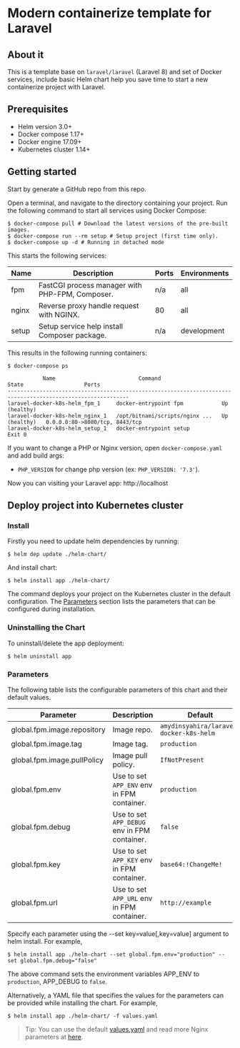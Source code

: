 # Modern containerize template for Laravel

## About it

This is a template base on `laravel/laravel` (Laravel 8) and set of Docker services, include basic Helm chart help you save time 
to start a new containerize project with Laravel.

## Prerequisites

+ Helm version 3.0+
+ Docker compose 1.17+
+ Docker engine 17.09+
+ Kubernetes cluster 1.14+

## Getting started

Start by generate a GitHub repo from this repo. 

Open a terminal, and navigate to the directory containing your project. Run the following command to start all services using Docker Compose:

```shell script
$ docker-compose pull # Download the latest versions of the pre-built images.
$ docker-compose run --rm setup # Setup project (first time only).
$ docker-compose up -d # Running in detached mode
```

This starts the following services:

| Name          |           Description                                               | Ports | Environments |
|---------------|---------------------------------------------------------------------|------ |--------------|
| fpm           | FastCGI process manager with PHP-FPM, Composer.                     | n/a   | all          |
| nginx         | Reverse proxy handle request with NGINX.                            | 80    | all          |
| setup         | Setup service help install Composer package.                        | n/a   | development  |

This results in the following running containers:

```shell script
$ docker-compose ps

           Name                          Command                  State                   Ports             
------------------------------------------------------------------------------------------------------------
laravel-docker-k8s-helm_fpm_1     docker-entrypoint fpm            Up (healthy)                                 
laravel-docker-k8s-helm_nginx_1   /opt/bitnami/scripts/nginx ...   Up (healthy)   0.0.0.0:80->8080/tcp, 8443/tcp
laravel-docker-k8s-helm_setup_1   docker-entrypoint setup          Exit 0            
```

If you want to change a PHP or Nginx version, open `docker-compose.yaml` and add build args:

+ `PHP_VERSION` for change php version (ex: `PHP_VERSION: '7.3'`).

Now you can visiting your Laravel app: http://localhost

## Deploy project into Kubernetes cluster

### Install

Firstly you need to update helm dependencies by running:

```shell script
$ helm dep update ./helm-chart/
```

And install chart:

```shell script
$ helm install app ./helm-chart/
```

The command deploys your project on the Kubernetes cluster in the default configuration. The [Parameters](#parameters) section lists the parameters that can be configured during installation.

### Uninstalling the Chart

To uninstall/delete the app deployment:

```shell script
$ helm uninstall app
```

### Parameters

The following table lists the configurable parameters of this chart and their default values.

| Parameter                                    | Description                                                                                                                            | Default                                                                                   |
|----------------------------------------------|----------------------------------------------------------------------------------------------------------------------------------------|-------------------------------------------------------------------------------------------|
| global.fpm.image.repository                  | Image repo.                                                                                                                            | `amydinsyahira/laravel-docker-k8s-helm`                                                      |
| global.fpm.image.tag                         | Image tag.                                                                                                                             | `production`                                                                              |
| global.fpm.image.pullPolicy                  | Image pull policy.                                                                                                                     | `IfNotPresent`                                                                            |
| global.fpm.env                               | Use to set `APP_ENV` env in FPM container.                                                                                             | `production`                                                                              |
| global.fpm.debug                             | Use to set `APP_DEBUG` env in FPM container.                                                                                           | `false`                                                                                   |
| global.fpm.key                               | Use to set `APP_KEY` env in FPM container.                                                                                             | `base64:!ChangeMe!`                                                                       |
| global.fpm.url                               | Use to set `APP_URL` env in FPM container.                                                                                             | `http://example`                                                                          |

Specify each parameter using the --set key=value[,key=value] argument to helm install. For example,

```shell script
$ helm install app ./helm-chart --set global.fpm.env="production" --set global.fpm.debug="false"
```

The above command sets the environment variables APP_ENV to `production`, APP_DEBUG to `false`.

Alternatively, a YAML file that specifies the values for the parameters can be provided while installing the chart. For example,

```shell script
$ helm install app ./helm-chart/ -f values.yaml
```

> Tip: You can use the default [values.yaml](/helm-chart/values.yaml) and read more Nginx parameters at [here](https://github.com/bitnami/charts/tree/master/bitnami/nginx).
